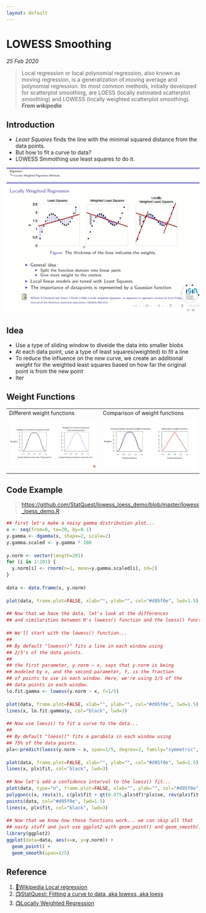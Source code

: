 ```yaml
---
layout: default
---
```


# LOWESS Smoothing

_25 Feb 2020_

> Local regression or local polynomial regression, also known as moving regression, is a generalization of moving average and polynomial regression. Its most common methods, initially developed for scatterplot smoothing, are LOESS (locally estimated scatterplot smoothing) and LOWESS (locally weighted scatterplot smoothing). ***From wikipedia***

## Introduction

* _Least Squares_ finds the line with the minimal squared distance from the data points.
* But how to fit a curve to data?
* LOWESS Smmothing use least squares to do it.

![Local Regression](../assets/img/localRegression.png)

## Idea

* Use a type of sliding window to diveide the data into smaller blobs
* At each data point, use a type of least squares(weighted) to fit a line
* To reduce the influence on the new curve, we create an additional _weight_ for the weighted least squares based on how far the original point is from the new point
* Iter

## Weight Functions

<table>
    <tr>
        <td>
            Different weight functions
        </td>
        <td>
          Comparison of weight functions
        </td>
    </tr>
    <tr>
        <td>
            <img src="../assets/img/weight_funcs.png"/>
        </td>
        <td>
            <img src="../assets/img/weight_funcs_alt.png"/>
        </td>
    </tr>
</table>

## Code Example

> https://github.com/StatQuest/lowess_loess_demo/blob/master/lowess_loess_demo.R

```R
## first let's make a noisy gamma distribution plot...
x <- seq(from=0, to=20, by=0.1)
y.gamma <- dgamma(x, shape=2, scale=2)
y.gamma.scaled <- y.gamma * 100
 
y.norm <- vector(length=201)
for (i in 1:201) {
  y.norm[i] <- rnorm(n=1, mean=y.gamma.scaled[i], sd=2) 
}
 
data <- data.frame(x, y.norm)
 
plot(data, frame.plot=FALSE, xlab="", ylab="", col="#d95f0e", lwd=1.5)
 
## Now that we have the data, let's look at the differences 
## and similarities between R's lowess() function and the loess() function.
 
## We'll start with the lowess() function...
##
## By default "lowess()" fits a line in each window using
## 2/3's of the data points.
##
## the first parameter, y.norm ~ x, says that y.norm is being
## modeled by x, and the second parameter, f, is the fraction
## of points to use in each window. Here, we're using 1/5 of the
## data points in each window.
lo.fit.gamma <- lowess(y.norm ~ x, f=1/5)
 
plot(data, frame.plot=FALSE, xlab="", ylab="", col="#d95f0e", lwd=1.5)
lines(x, lo.fit.gamma$y, col="black", lwd=3)
 
## Now use loess() to fit a curve to the data...
##
## By default "loess()" fits a parabola in each window using
## 75% of the data points.
plx<-predict(loess(y.norm ~ x, span=1/5, degree=2, family="symmetric", iterations=4), se=T)
 
plot(data, frame.plot=FALSE, xlab="", ylab="", col="#d95f0e", lwd=1.5)
lines(x, plx$fit, col="black", lwd=3)
 
## Now let's add a confidence interval to the loess() fit...
plot(data, type="n", frame.plot=FALSE, xlab="", ylab="", col="#d95f0e", lwd=1.5)
polygon(c(x, rev(x)), c(plx$fit + qt(0.975,plx$df)*plx$se, rev(plx$fit - qt(0.975,plx$df)*plx$se)), col="#99999977")
points(data, col="#d95f0e", lwd=1.5)
lines(x, plx$fit, col="black", lwd=3)
 
## Now that we know how those functions work... we can skip all that
## nasty stuff and just use ggplot2 with geom_point() and geom_smooth()
library(ggplot2)
ggplot(data=data, aes(x=x, y=y.norm)) +
  geom_point() +
  geom_smooth(span=1/5)
```

## Reference

1. [📜Wikipedia Local regression](https://en.wikipedia.org/wiki/Local_regression)
2. [📺StatQuest: Fiitting a curve to data, aka lowess, aka loess](https://www.youtube.com/watch?v=Vf7oJ6z2LCc)
3. [📺Locally Weighted Regression](https://www.youtube.com/watch?v=TzjGoHb4ecY)

